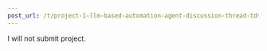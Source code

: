 ```yaml
---
post_url: /t/project-1-llm-based-automation-agent-discussion-thread-tds-jan-2025/164277/379
---
```

I will not submit project.